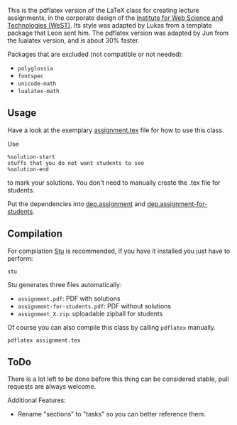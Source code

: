 This is the pdflatex version of the LaTeX class for creating lecture assignments,
in the corporate design of the
[Institute for Web Science and Technologies (WeST)](http://west.uni-koblenz.de/).
Its style was adapted by Lukas from a template package that Leon sent him.
The pdflatex version was adapted by Jun from the lualatex version,
and is about 30% faster.

Packages that are excluded (not compatible or not needed):

- `polyglossia`
- `fontspec`
- `unicode-math`
- `lualatex-math`

## Usage

Have a look at the exemplary [assignment.tex](assignment.tex) file for how
to use this class.

Use
    
    %solution-start
    stuffs that you do not want students to see
    %solution-end
    
to mark your solutions. You don't need to manually create the .tex file for students.

Put the dependencies into [dep.assignment](dep.assignment) and
[dep.assignment-for-students](dep.assignment-for-students).

## Compilation

For compilation [Stu](https://github.com/kunegis/stu) is recommended, if
you have it installed you just have to perform:

    stu

Stu generates three files automatically:

- `assignment.pdf`: PDF with solutions
- `assignment-for-students.pdf`: PDF without solutions
- `assignment_X.zip`: uploadable zipball for students

Of course you can also compile this class by calling `pdflatex` manually.

    pdflatex assignment.tex

## ToDo

There is a lot left to be done before this thing can be considered stable,
pull requests are always welcome.

Additional Features:

- Rename "sections" to "tasks" so you can better reference them.
